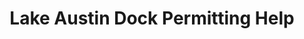 ---
title: "Lake Austin Dock Permitting Help"
description: "Engineered Site Plans along with Landscape and Shoreline design advice"
draft: false
bg_image: "images/featue-bg.jpg"
---